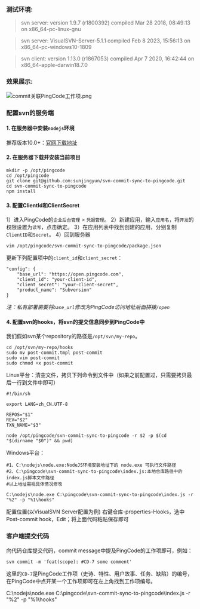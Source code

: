 ### 测试环境:
> svn server: version 1.9.7 (r1800392) compiled Mar 28 2018, 08:49:13 on x86_64-pc-linux-gnu

> svn server: VisualSVN-Server-5.1.1 compiled Feb 8 2023, 15:56:13 on x86_64-pc-windows10-1809

> svn client: version 1.13.0 (r1867053) compiled Apr 7 2020, 16:42:44 on x86_64-apple-darwin18.7.0

### 效果展示:

![commit关联PingCode工作项.png](https://s1.ax1x.com/2020/04/28/J42Mxx.png)

### 配置svn的服务端
#### 1. 在服务器中安装`nodejs`环境

推荐版本10.0+：[官网下载地址](https://nodejs.org/en/download/)

#### 2. 在服务器下载并安装当前项目
```
mkdir -p /opt/pingcode
cd /opt/pingcode
git clone git@github.com:sunjingyun/svn-commit-sync-to-pingcode.git
cd svn-commit-sync-to-pingcode
npm install
```
#### 3. 配置ClientId和ClientSecret
1）进入PingCode的`企业后台管理` > `凭据管理`。
2）新建应用，输入`应用名`，将`开发`的权限设置为`读写`，点击确定。
3）在应用列表中找到创建的应用，分别复制`ClientID`和`Secret`。
4）回到服务器
```
vim /opt/pingcode/svn-commit-sync-to-pingcode/package.json
```
更新下列配置项中的`client_id`和`client_secret`：
```
"config": {
    "base_url": "https://open.pingcode.com",
    "client_id": "your-client-id",
    "client_secret": "your-client-secret",
    "product_name": "Subversion"
}
```
*注：私有部署需要将`base_url`修改为PingCode访问地址后面拼接`/open`*

#### 4. 配置svn的hooks，将svn的提交信息同步到PingCode中
我们假如svn某个repository的路径是`/opt/svn/my-repo`。
```
cd /opt/svn/my-repo/hooks
sudo mv post-commit.tmpl post-commit
sudo vim post-commit
sudo chmod +x post-commit
```
Linux平台：清空文件，拷贝下列命令到文件中（如果之前配置过，只需要拷贝最后一行到文件中即可）
```
#!/bin/sh

export LANG=zh_CN.UTF-8

REPOS="$1"
REV="$2"
TXN_NAME="$3"

node /opt/pingcode/svn-commit-sync-to-pingcode -r $2 -p $(cd "$(dirname "$0")" && pwd)
```
Windows平台：
```
#1、C:\nodejs\node.exe:NodeJS环境安装地址下的 node.exe 可执行文件路径
#2、C:\pingcode\svn-commit-sync-to-pingcode\index.js:本地仓库路径中的index.js脚本文件路径
#以上地址需视具体情况修改

C:\nodejs\node.exe C:\pingcode\svn-commit-sync-to-pingcode\index.js -r "%2" -p "%1\hooks"
```
配置位置(以VisualSVN Server配置为例)
右键仓库-properties-Hooks，选中Post-commit hook，Edit；将上面代码粘贴保存即可
### 客户端提交代码
向代码仓库提交代码，commit message中提及PingCode的工作项即可，例如：
```
svn commit -m 'feat(scope): #CD-7 some comment'
```
这里的`CD-7`是PingCode工作项（史诗、特性、用户故事、任务、缺陷）的编号，在PingCode中点开某一个工作项即可在左上角找到工作项编号。


C:\nodejs\node.exe C:\pingcode\svn-commit-sync-to-pingcode\index.js -r "%2" -p "%1\hooks"




